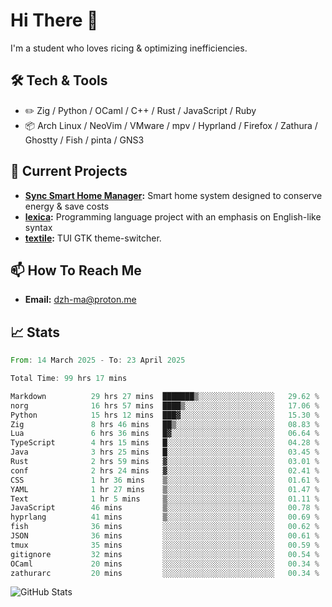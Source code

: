# Hi There 👋
I'm a student who loves ricing & optimizing inefficiencies.
## 🛠️ Tech & Tools
- ✏️  Zig / Python / OCaml / C++ / Rust / JavaScript / Ruby
- 📦 Arch Linux / NeoVim / VMware / mpv / Hyprland / Firefox / Zathura / Ghostty / Fish / pinta / GNS3
## 🔭 Current Projects
- **[Sync Smart Home Manager](https://github.com/dzh-ma/sync):** Smart home system designed to conserve energy & save costs
- **[lexica](https://github.com/dzh-ma/lexica):** Programming language project with an emphasis on English-like syntax
- **[textile](https://github.com/dzh-ma/textile):** TUI GTK theme-switcher.
## 📫 How To Reach Me
- **Email:** [dzh-ma@proton.me](mailto:dzh-ma@proton.me)
## 📈 Stats
<!--START_SECTION:waka-->

```rust
From: 14 March 2025 - To: 23 April 2025

Total Time: 99 hrs 17 mins

Markdown          29 hrs 27 mins  ███████▒░░░░░░░░░░░░░░░░░   29.62 %
norg              16 hrs 57 mins  ████▒░░░░░░░░░░░░░░░░░░░░   17.06 %
Python            15 hrs 12 mins  ███▓░░░░░░░░░░░░░░░░░░░░░   15.30 %
Zig               8 hrs 46 mins   ██▒░░░░░░░░░░░░░░░░░░░░░░   08.83 %
Lua               6 hrs 36 mins   █▓░░░░░░░░░░░░░░░░░░░░░░░   06.64 %
TypeScript        4 hrs 15 mins   █░░░░░░░░░░░░░░░░░░░░░░░░   04.28 %
Java              3 hrs 25 mins   █░░░░░░░░░░░░░░░░░░░░░░░░   03.45 %
Rust              2 hrs 59 mins   ▓░░░░░░░░░░░░░░░░░░░░░░░░   03.01 %
conf              2 hrs 24 mins   ▓░░░░░░░░░░░░░░░░░░░░░░░░   02.41 %
CSS               1 hr 36 mins    ▒░░░░░░░░░░░░░░░░░░░░░░░░   01.61 %
YAML              1 hr 27 mins    ▒░░░░░░░░░░░░░░░░░░░░░░░░   01.47 %
Text              1 hr 5 mins     ▒░░░░░░░░░░░░░░░░░░░░░░░░   01.11 %
JavaScript        46 mins         ▒░░░░░░░░░░░░░░░░░░░░░░░░   00.78 %
hyprlang          41 mins         ▒░░░░░░░░░░░░░░░░░░░░░░░░   00.69 %
fish              36 mins         ░░░░░░░░░░░░░░░░░░░░░░░░░   00.62 %
JSON              36 mins         ░░░░░░░░░░░░░░░░░░░░░░░░░   00.61 %
tmux              35 mins         ░░░░░░░░░░░░░░░░░░░░░░░░░   00.59 %
gitignore         32 mins         ░░░░░░░░░░░░░░░░░░░░░░░░░   00.54 %
OCaml             20 mins         ░░░░░░░░░░░░░░░░░░░░░░░░░   00.34 %
zathurarc         20 mins         ░░░░░░░░░░░░░░░░░░░░░░░░░   00.34 %
```

<!--END_SECTION:waka-->

![GitHub Stats](https://github-readme-stats.vercel.app/api?username=dzh-ma&show_icons=true&theme=transparent)
